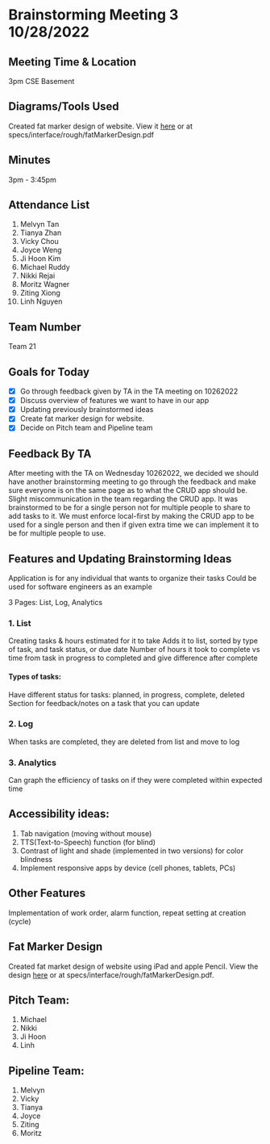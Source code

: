 # Brainstorming Meeting 3 10/28/2022

## Meeting Time & Location
3pm CSE Basement

## Diagrams/Tools Used
Created fat marker design of website. View it [here](https://github.com/cse110-fa22-group21/cse110-fa22-group21/blob/main/specs/interface/rough/fatMarkerDesign.pdf) or at specs/interface/rough/fatMarkerDesign.pdf

## Minutes
3pm - 3:45pm

## Attendance List
1. Melvyn Tan
2. Tianya Zhan
3. Vicky Chou
4. Joyce Weng
5. Ji Hoon Kim
6. Michael Ruddy
7. Nikki Rejai
8. Moritz Wagner
9. Ziting Xiong
10. Linh Nguyen

## Team Number
Team 21

## Goals for Today
- [x] Go through feedback given by TA in the TA meeting on 10262022
- [x] Discuss overview of features we want to have in our app
- [x] Updating previously brainstormed ideas
- [x] Create fat marker design for website.
- [x] Decide on Pitch team and Pipeline team

## Feedback By TA
After meeting with the TA on Wednesday 10262022, we decided we should have another brainstorming meeting to go through the feedback and make sure everyone is on the same page as to what the CRUD app should be. Slight miscommunication in the team regarding the CRUD app. It was brainstormed to be for a single person not for multiple people to share to add tasks to it. We must enforce local-first by making the CRUD app to be used for a single person and then if given extra time we can implement it to be for multiple people to use.

## Features and Updating Brainstorming Ideas
Application is for any individual that wants to organize their tasks 
Could be used for software engineers as an example

3 Pages: List, Log, Analytics
### 1. List
Creating tasks & hours estimated for it to take
Adds it to list, sorted by type of task, and task status, or due date
Number of hours it took to complete vs time from task in progress to completed and give difference after complete

#### Types of tasks: 
Have different status for tasks: planned, in progress, complete, deleted
Section for feedback/notes on a task that you can update

### 2. Log
When tasks are completed, they are deleted from list and move to log

### 3. Analytics
Can graph the efficiency of tasks on if they were completed within expected time

## Accessibility ideas:
1. Tab navigation (moving without mouse)
2. TTS(Text-to-Speech) function (for blind)
3. Contrast of light and shade (implemented in two versions) for color blindness
4. Implement responsive apps by device (cell phones, tablets, PCs)

## Other Features
Implementation of work order, alarm function, repeat setting at creation (cycle)

## Fat Marker Design
Created fat market design of website using iPad and apple Pencil. View the design [here](https://github.com/cse110-fa22-group21/cse110-fa22-group21/blob/main/specs/interface/rough/fatMarkerDesign.pdf) or at specs/interface/rough/fatMarkerDesign.pdf.

## Pitch Team:
1. Michael
2. Nikki
3. Ji Hoon
4. Linh

## Pipeline Team:
1. Melvyn
2. Vicky
3. Tianya
4. Joyce
5. Ziting
6. Moritz
